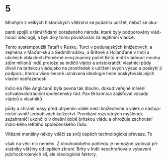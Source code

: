 # 5

Mnohým z velkých historických vítězství se podařilo udržet, neboť se oku-

panti spojili s těmi třídami poraženého národa, které byly podporovány vlád-noucí ideologií, a byli díky tomu považováni za legitimní vládce.

Tento systémpoužili Tataři v Rusku, Turci v podunajských knížectvích, a zejména v Maďar-sku a Sedmihradsku, a Britové a Holanďané v Indii a okolních oblastech.Poměrně nevýznamný počet Britů mohl vládnout mnoha stům milionů Indů,protože se indičtí vládci a aristokratičtí vlastníci půdy dívali na britskou vládujako na prostředek k udržení svých výsad a poskytli jí podporu, kterou všeo-becně uznávaná ideologie Indie poskytovala jejich vlastní nadřazenosti.

Indic-ká říše Angličanů byla pevná tak dlouho, dokud veřejné mínění schvalovalotradiční společenský řád. Pax Britannica zajišťoval výsady vládců a vlastníků

půdy a chránil masy před utrpením válek mezi knížectvími a válek o nástup-nictví uvnitř jednotlivých knížectví. Pronikání rozvratných myšlenek zezahraničí ukončilo v dnešní době britskou vládu a ohrožuje zachování indic-kého letitého společenského řádu.

Vítězné menšiny někdy vděčí za svůj úspěch technologické převaze. To

však na věci nic nemění. Z dlouhodobého pohledu je nemožné izolovat pří-slušníky většiny od lepších zbraní. Brity v Indii neochraňovalo vybavení jejichozbrojených sil, ale ideologické faktory.
